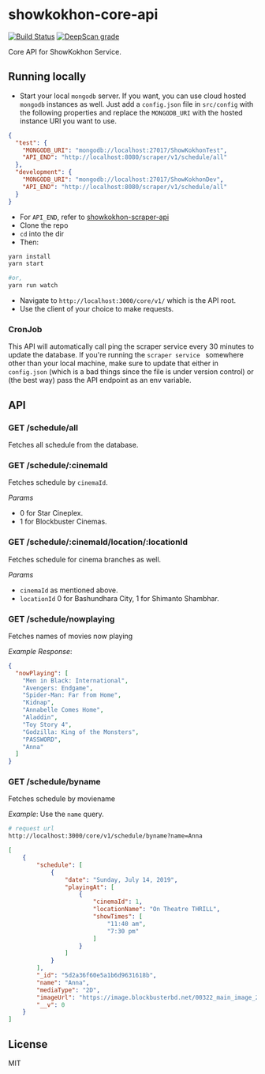 # showkokhon-core-api
[![Build Status](https://travis-ci.com/ShawonAshraf/showkokhon-core-api.svg?branch=master)](https://travis-ci.com/ShawonAshraf/showkokhon-core-api) [![DeepScan grade](https://deepscan.io/api/teams/4763/projects/6517/branches/54712/badge/grade.svg)](https://deepscan.io/dashboard#view=project&tid=4763&pid=6517&bid=54712)

Core API for ShowKokhon Service.

## Running locally
- Start your local `mongodb` server. If you want, you can use cloud hosted `mongodb` instances as
well. Just add a `config.json` file in `src/config` with the following properties and replace the
`MONGODB_URI` with the hosted instance URI you want to use.

```json
{
  "test": {
    "MONGODB_URI": "mongodb://localhost:27017/ShowKokhonTest",
    "API_END": "http://localhost:8080/scraper/v1/schedule/all"
  },
  "development": {
    "MONGODB_URI": "mongodb://localhost:27017/ShowKokhonDev",
    "API_END": "http://localhost:8080/scraper/v1/schedule/all"
  }
}
```
- For `API_END`, refer to [showkokhon-scraper-api](https://github.com/ShawonAshraf/showkokhon-scraper-api)
- Clone the repo
- `cd` into the dir
- Then:

```bash
yarn install
yarn start

#or,
yarn run watch
```

- Navigate to `http://localhost:3000/core/v1/` which is the API root.
- Use the client of your choice to make requests.

### CronJob
This API will automatically call ping the scraper service every 30 minutes to update the database.
If you're running the `scraper service ` somewhere other than your local machine, make sure to
update that either in `config.json` (which is a bad things since the file is under version control) or (the best way)
pass the API endpoint as an env variable.

## API

### GET /schedule/all
Fetches all schedule from the database.

### GET /schedule/:cinemaId
Fetches schedule by `cinemaId`.

_Params_
- 0 for Star Cineplex.
- 1 for Blockbuster Cinemas.

### GET /schedule/:cinemaId/location/:locationId
Fetches schedule for cinema branches as well.

_Params_
- `cinemaId` as mentioned above.
- `locationId` 0 for Bashundhara City, 1 for Shimanto Shambhar.

### GET /schedule/nowplaying
Fetches names of movies now playing

_Example Response_:
```json
{
  "nowPlaying": [
    "Men in Black: International",
    "Avengers: Endgame",
    "Spider-Man: Far from Home",
    "Kidnap",
    "Annabelle Comes Home",
    "Aladdin",
    "Toy Story 4",
    "Godzilla: King of the Monsters",
    "PASSWORD",
    "Anna"
  ]
}
```

### GET /schedule/byname
Fetches schedule by moviename

_Example_:
Use the `name` query.

```bash
# request url
http://localhost:3000/core/v1/schedule/byname?name=Anna
```

```json
[
    {
        "schedule": [
            {
                "date": "Sunday, July 14, 2019",
                "playingAt": [
                    {
                        "cinemaId": 1,
                        "locationName": "On Theatre THRILL",
                        "showTimes": [
                            "11:40 am",
                            "7:30 pm"
                        ]
                    }
                ]
            }
        ],
        "_id": "5d2a36f60e5a1b6d9631618b",
        "name": "Anna",
        "mediaType": "2D",
        "imageUrl": "https://image.blockbusterbd.net/00322_main_image_20062019131910.jpg",
        "__v": 0
    }
]
```

## License
MIT
